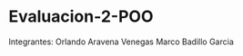 # Evaluacion-2-POO

Integrantes:
                Orlando Aravena Venegas
                Marco Badillo Garcia   

                           

                
